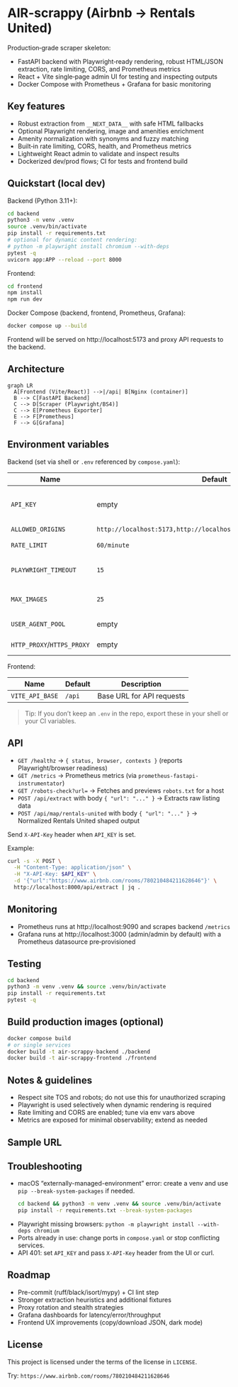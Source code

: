# AIR-scrappy (Airbnb → Rentals United)

Production‑grade scraper skeleton:
- FastAPI backend with Playwright‑ready rendering, robust HTML/JSON extraction, rate limiting, CORS, and Prometheus metrics
- React + Vite single‑page admin UI for testing and inspecting outputs
- Docker Compose with Prometheus + Grafana for basic monitoring

## Key features

- Robust extraction from `__NEXT_DATA__` with safe HTML fallbacks
- Optional Playwright rendering, image and amenities enrichment
- Amenity normalization with synonyms and fuzzy matching
- Built‑in rate limiting, CORS, health, and Prometheus metrics
- Lightweight React admin to validate and inspect results
- Dockerized dev/prod flows; CI for tests and frontend build

## Quickstart (local dev)

Backend (Python 3.11+):

```bash
cd backend
python3 -m venv .venv
source .venv/bin/activate
pip install -r requirements.txt
# optional for dynamic content rendering:
# python -m playwright install chromium --with-deps
pytest -q
uvicorn app:APP --reload --port 8000
```

Frontend:

```bash
cd frontend
npm install
npm run dev
```

Docker Compose (backend, frontend, Prometheus, Grafana):

```bash
docker compose up --build
```

Frontend will be served on http://localhost:5173 and proxy API requests to the backend.

## Architecture

```mermaid
graph LR
  A[Frontend (Vite/React)] -->|/api| B[Nginx (container)]
  B --> C[FastAPI Backend]
  C --> D[Scraper (Playwright/BS4)]
  C --> E[Prometheus Exporter]
  E --> F[Prometheus]
  F --> G[Grafana]
```

## Environment variables

Backend (set via shell or `.env` referenced by `compose.yaml`):

| Name | Default | Description |
|------|---------|-------------|
| `API_KEY` | empty | If set, require `X-API-Key` header on protected endpoints |
| `ALLOWED_ORIGINS` | `http://localhost:5173,http://localhost:5174,http://localhost:5175` | CORS allowlist |
| `RATE_LIMIT` | `60/minute` | Global rate limit (SlowAPI format) |
| `PLAYWRIGHT_TIMEOUT` | `15` | Seconds for navigation/render timeout |
| `MAX_IMAGES` | `25` | Max images to enrich via Playwright |
| `USER_AGENT_POOL` | empty | JSON array of UAs to rotate |
| `HTTP_PROXY`/`HTTPS_PROXY` | empty | Proxy to use for Playwright |

Frontend:

| Name | Default | Description |
|------|---------|-------------|
| `VITE_API_BASE` | `/api` | Base URL for API requests |

> Tip: If you don’t keep an `.env` in the repo, export these in your shell or your CI variables.

## API

- `GET /healthz` → `{ status, browser, contexts }` (reports Playwright/browser readiness)
- `GET /metrics` → Prometheus metrics (via `prometheus-fastapi-instrumentator`)
- `GET /robots-check?url=` → Fetches and previews `robots.txt` for a host
- `POST /api/extract` with body `{ "url": "..." }` → Extracts raw listing data
- `POST /api/map/rentals-united` with body `{ "url": "..." }` → Normalized Rentals United shaped output

Send `X-API-Key` header when `API_KEY` is set.

Example:

```bash
curl -s -X POST \
  -H "Content-Type: application/json" \
  -H "X-API-Key: $API_KEY" \
  -d '{"url":"https://www.airbnb.com/rooms/780210484211628646"}' \
  http://localhost:8000/api/extract | jq .
```

## Monitoring

- Prometheus runs at http://localhost:9090 and scrapes backend `/metrics`
- Grafana runs at http://localhost:3000 (admin/admin by default) with a Prometheus datasource pre‑provisioned

## Testing

```bash
cd backend
python3 -m venv .venv && source .venv/bin/activate
pip install -r requirements.txt
pytest -q
```

## Build production images (optional)

```bash
docker compose build
# or single services
docker build -t air-scrappy-backend ./backend
docker build -t air-scrappy-frontend ./frontend
```

## Notes & guidelines

- Respect site TOS and robots; do not use this for unauthorized scraping
- Playwright is used selectively when dynamic rendering is required
- Rate limiting and CORS are enabled; tune via env vars above
- Metrics are exposed for minimal observability; extend as needed

## Sample URL
## Troubleshooting

- macOS “externally-managed-environment” error: create a venv and use `pip --break-system-packages` if needed.
  ```bash
  cd backend && python3 -m venv .venv && source .venv/bin/activate
  pip install -r requirements.txt --break-system-packages
  ```
- Playwright missing browsers: `python -m playwright install --with-deps chromium`
- Ports already in use: change ports in `compose.yaml` or stop conflicting services.
- API 401: set `API_KEY` and pass `X-API-Key` header from the UI or curl.

## Roadmap

- Pre-commit (ruff/black/isort/mypy) + CI lint step
- Stronger extraction heuristics and additional fixtures
- Proxy rotation and stealth strategies
- Grafana dashboards for latency/error/throughput
- Frontend UX improvements (copy/download JSON, dark mode)

## License

This project is licensed under the terms of the license in `LICENSE`.

Try: `https://www.airbnb.com/rooms/780210484211628646`
